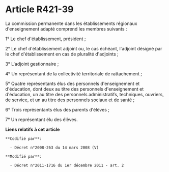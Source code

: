 # Article R421-39

La commission permanente dans les établissements régionaux d'enseignement adapté comprend les membres suivants : 

1° Le chef d'établissement, président ; 

2° Le chef d'établissement adjoint ou, le cas échéant, l'adjoint désigné par le chef d'établissement en cas de pluralité
d'adjoints ; 

3° L'adjoint gestionnaire ; 

4° Un représentant de la collectivité territoriale de rattachement ; 

5° Quatre représentants élus des personnels d'enseignement et d'éducation, dont deux au titre des personnels d'enseignement
et d'éducation, un au titre des personnels administratifs, techniques, ouvriers, de service, et un au titre des personnels
sociaux et de santé ; 

6° Trois représentants élus des parents d'élèves ; 

7° Un représentant élu des élèves.

**Liens relatifs à cet article**

	**Codifié par**:

	  - Décret n°2008-263 du 14 mars 2008 (V)

	**Modifié par**:

	  - Décret n°2011-1716 du 1er décembre 2011 - art. 2
